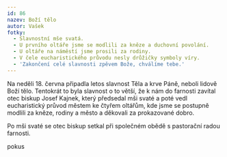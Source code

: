 ```yaml
---
id: 86
nazev: Boží tělo
autor: Vašek
fotky:
  - Slavnostní mše svatá.
  - U prvního oltáře jsme se modlili za kněze a duchovní povolání.
  - U oltáře na náměstí jsme prosili za rodiny.
  - V čele eucharistického průvodu nesly drůžičky symboly víry.
  - 'Zakončení celé slavnosti zpěvem Bože, chválíme tebe.'
---
```

<!-- Generated by XStandard version 2.0.0.0 on 2007-11-08T13:46:32 -->

<p>Na neděli 18. června připadla letos slavnost Těla a krve Páně, neboli lidově Boží tělo. Tentokrát to byla slavnost o to větší, že k nám do farnosti zavítal otec biskup Josef Kajnek, který předsedal mši svaté a poté vedl eucharistický průvod městem ke čtyřem oltářům, kde jsme se postupně modlili za kněze, rodiny a město a děkovali za prokazované dobro.</p>
<p>Po mši svaté se otec biskup setkal při společném obědě s pastorační radou farnosti.</p>
<p>pokus
